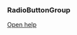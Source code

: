 ### RadioButtonGroup

<a href="http://www.material-ui.com/#/components/switches" target="_blank">Open help</a>